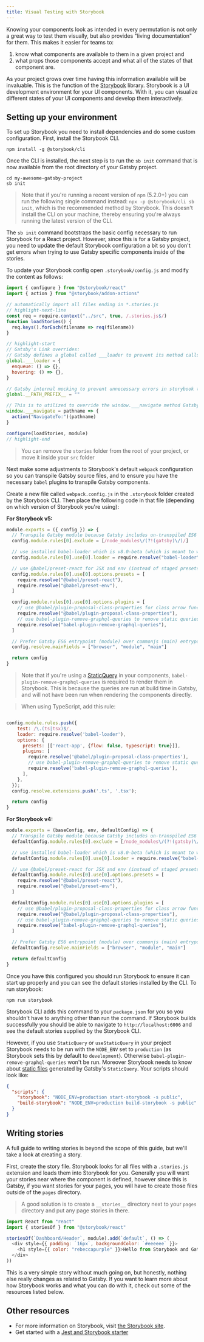 ```yaml
---
title: Visual Testing with Storybook
---
```


Knowing your components look as intended in every permutation is not only a great way to test them visually, but also provides "living documentation" for them. This makes it easier for teams to:

1. know what components are available to them in a given project and
2. what props those components accept and what all of the states of that component are.

As your project grows over time having this information available will be invaluable. This is the function of the [Storybook](https://storybook.js.org/) library. Storybook is a UI development environment for your UI components. With it, you can visualize different states of your UI components and develop them interactively.

## Setting up your environment

To set up Storybook you need to install dependencies and do some custom configuration. First, install the Storybook CLI.

```shell
npm install -g @storybook/cli
```

Once the CLI is installed, the next step is to run the `sb init` command that is now available from the root directory of your Gatsby project.

```shell
cd my-awesome-gatsby-project
sb init
```

> Note that if you're running a recent version of `npm` (5.2.0+) you can run the following single command instead: `npx -p @storybook/cli sb init`, which is the recommended method by Storybook. This doesn't install the CLI on your machine, thereby ensuring you're always running the latest version of the CLI.

The `sb init` command bootstraps the basic config necessary to run Storybook for a React project. However, since this is for a Gatsby project, you need to update the default Storybook configuration a bit so you don't get errors when trying to use Gatsby specific components inside of the stories.

To update your Storybook config open `.storybook/config.js` and modify the content as follows:

```js:title=.storybook/config.js
import { configure } from "@storybook/react"
import { action } from "@storybook/addon-actions"

// automatically import all files ending in *.stories.js
// highlight-next-line
const req = require.context("../src", true, /.stories.js$/)
function loadStories() {
  req.keys().forEach(filename => req(filename))
}

// highlight-start
// Gatsby's Link overrides:
// Gatsby defines a global called ___loader to prevent its method calls from creating console errors you override it here
global.___loader = {
  enqueue: () => {},
  hovering: () => {},
}

// Gatsby internal mocking to prevent unnecessary errors in storybook testing environment
global.__PATH_PREFIX__ = ""

// This is to utilized to override the window.___navigate method Gatsby defines and uses to report what path a Link would be taking us to if it wasn't inside a storybook
window.___navigate = pathname => {
  action("NavigateTo:")(pathname)
}

configure(loadStories, module)
// highlight-end
```

> You can remove the `stories` folder from the root of your project, or move it inside your `src` folder

Next make some adjustments to Storybook's default `webpack` configuration so you can transpile Gatsby source files, and to ensure you have the necessary `babel` plugins to transpile Gatsby components.

Create a new file called `webpack.config.js` in the `.storybook` folder created by the Storybook CLI. Then place the following code in that file (depending on which version of Storybook you're using):

**For Storybook v5:**

```js:title=.storybook/webpack.config.js
module.exports = ({ config }) => {
  // Transpile Gatsby module because Gatsby includes un-transpiled ES6 code.
  config.module.rules[0].exclude = [/node_modules\/(?!(gatsby)\/)/]

  // use installed babel-loader which is v8.0-beta (which is meant to work with @babel/core@7)
  config.module.rules[0].use[0].loader = require.resolve("babel-loader")

  // use @babel/preset-react for JSX and env (instead of staged presets)
  config.module.rules[0].use[0].options.presets = [
    require.resolve("@babel/preset-react"),
    require.resolve("@babel/preset-env"),
  ]

  config.module.rules[0].use[0].options.plugins = [
    // use @babel/plugin-proposal-class-properties for class arrow functions
    require.resolve("@babel/plugin-proposal-class-properties"),
    // use babel-plugin-remove-graphql-queries to remove static queries from components when rendering in storybook
    require.resolve("babel-plugin-remove-graphql-queries"),
  ]

  // Prefer Gatsby ES6 entrypoint (module) over commonjs (main) entrypoint
  config.resolve.mainFields = ["browser", "module", "main"]

  return config
}
```

> Note that if you're using a [StaticQuery](/docs/static-query/) in your components, `babel-plugin-remove-graphql-queries` is required to render them in Storybook. This is because the queries are run at build time in Gatsby, and will not have been run when rendering the components directly.

> When using TypeScript, add this rule:

```js:title=.storybook/webpack.config.js

config.module.rules.push({
    test: /\.(ts|tsx)$/,
    loader: require.resolve('babel-loader'),
    options: {
      presets: [['react-app', {flow: false, typescript: true}]],
      plugins: [
        require.resolve('@babel/plugin-proposal-class-properties'),
        // use babel-plugin-remove-graphql-queries to remove static queries from components when rendering in storybook
        require.resolve('babel-plugin-remove-graphql-queries'),
      ],
    },
  });
  config.resolve.extensions.push('.ts', '.tsx');

  return config
}
```

**For Storybook v4:**

```js:title=.storybook/webpack.config.js
module.exports = (baseConfig, env, defaultConfig) => {
  // Transpile Gatsby module because Gatsby includes un-transpiled ES6 code.
  defaultConfig.module.rules[0].exclude = [/node_modules\/(?!(gatsby)\/)/]

  // use installed babel-loader which is v8.0-beta (which is meant to work with @babel/core@7)
  defaultConfig.module.rules[0].use[0].loader = require.resolve("babel-loader")

  // use @babel/preset-react for JSX and env (instead of staged presets)
  defaultConfig.module.rules[0].use[0].options.presets = [
    require.resolve("@babel/preset-react"),
    require.resolve("@babel/preset-env"),
  ]

  defaultConfig.module.rules[0].use[0].options.plugins = [
    // use @babel/plugin-proposal-class-properties for class arrow functions
    require.resolve("@babel/plugin-proposal-class-properties"),
    // use babel-plugin-remove-graphql-queries to remove static queries from components when rendering in storybook
    require.resolve("babel-plugin-remove-graphql-queries"),
  ]

  // Prefer Gatsby ES6 entrypoint (module) over commonjs (main) entrypoint
  defaultConfig.resolve.mainFields = ["browser", "module", "main"]

  return defaultConfig
}
```

Once you have this configured you should run Storybook to ensure it can start up properly and you can see the default stories installed by the CLI. To run storybook:

```shell
npm run storybook
```

Storybook CLI adds this command to your `package.json` for you so you shouldn't have to anything other than run the command. If Storybook builds successfully you should be able to navigate to `http://localhost:6006` and see the default stories supplied by the Storybook CLI.

However, if you use `StaticQuery` or `useStaticQuery` in your project Storybook needs to be run with the `NODE_ENV` set to `production` (as Storybook sets this by default to `development`). Otherwise `babel-plugin-remove-graphql-queries` won't be run. Moreover Storybook needs to know about [static files](https://storybook.js.org/docs/configurations/serving-static-files/#2-via-a-directory) generated by Gatsby's `StaticQuery`. Your scripts should look like:

```json:title=package.json
{
  "scripts": {
    "storybook": "NODE_ENV=production start-storybook -s public",
    "build-storybook": "NODE_ENV=production build-storybook -s public"
  }
}
```

## Writing stories

A full guide to writing stories is beyond the scope of this guide, but we'll take a look at creating a story.

First, create the story file. Storybook looks for all files with a `.stories.js` extension and loads them into Storybook for you. Generally you will want your stories near where the component is defined, however since this is Gatsby, if you want stories for your pages, you will have to create those files outside of the `pages` directory.

> A good solution is to create a `__stories__` directory next to your `pages` directory and put any page stories in there.

```jsx:title=src/components/example.stories.js
import React from "react"
import { storiesOf } from "@storybook/react"

storiesOf(`Dashboard/Header`, module).add(`default`, () => (
  <div style={{ padding: `16px`, backgroundColor: `#eeeeee` }}>
    <h1 style={{ color: "rebeccapurple" }}>Hello from Storybook and Gatsby!</h1>
  </div>
))
```

This is a very simple story without much going on, but honestly, nothing else really changes as related to Gatsby. If you want to learn more about how Storybook works and what you can do with it, check out some of the resources listed below.

## Other resources

- For more information on Storybook, visit
  [the Storybook site](https://storybook.js.org/).
- Get started with a [Jest and Storybook starter](https://github.com/Mathspy/gatsby-storybook-jest-starter)
